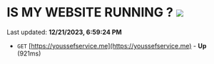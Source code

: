# IS MY WEBSITE RUNNING ? [![](https://img.shields.io/static/v1?label=Sponsor&message=%E2%9D%A4&logo=GitHub&color=%23fe8e86)](https://github.com/sponsors/<username>)

Last updated: **12/21/2023, 6:59:24 PM**

- `GET` [https://youssefservice.me](https://youssefservice.me) - **Up** (921ms)
